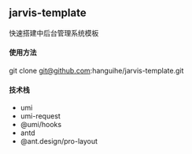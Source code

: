 ## jarvis-template
快速搭建中后台管理系统模板

#### 使用方法
git clone git@github.com:hanguihe/jarvis-template.git

#### 技术栈
- umi
- umi-request
- @umi/hooks
- antd
- @ant.design/pro-layout

